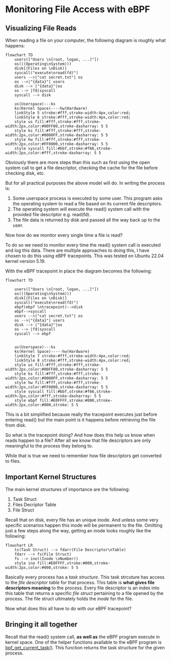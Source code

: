 # Monitoring File Access with eBPF

## Visualizing File Reads

When reading a file on your computer, the following diagram is roughly what happens:

```mermaid
flowchart TD
    users(["Users \n[root, logan, ...]"])
    os(((Operating\nSystem)))
    disk[(Files on \nDisk)]
    syscall("execute\nread(fd)")
    users -->|"cat secret.txt"| os
    os -->|"{data}"| users
    disk --> |"{data}"|os
    os --> |fd|syscall
    syscall --> disk

    us(Userspace)---ks
    ks(Kernel Space)----hw(Hardware)
    linkStyle 5 stroke:#fff,stroke-width:4px,color:red;
    linkStyle 6 stroke:#fff,stroke-width:4px,color:red;
    style us fill:#fff,stroke:#fff,stroke-width:2px,color:#00FF00,stroke-dasharray: 5 5    
    style ks fill:#fff,stroke:#fff,stroke-width:2px,color:#0000FF,stroke-dasharray: 5 5    
    style hw fill:#fff,stroke:#fff,stroke-width:2px,color:#FF0000,stroke-dasharray: 5 5    
    style syscall fill:#bbf,stroke:#f66,stroke-width:2px,color:#fff,stroke-dasharray: 5 5  
```


Obviously there are more steps than this such as first using the open system call to get a file descriptor, checking the cache for the file before checking disk, etc.

But for all practical purposes the above model will do. In writing the process is:

1) Some userspace process is executed by some user. This program asks the operating system to read a file based on its current file descriptors.
2) The operating system will execute the read() system call with the provided file descriptor e.g. read(fd).
3) The file data is returned by disk and passed all the way back up to the user.


Now how do we monitor every single time a file is read?

To do so we need to monitor every time the read() system call is executed and log this data. There are multiple approaches to doing this, I have chosen to do this using eBPF tracepoints. This was tested on Ubuntu 22.04 kernel version 5.19.


With the eBPF tracepoint in place the diagram becomes the following:

```mermaid
flowchart TD
   
    users(["Users \n[root, logan, ...]"])
    os(((Operating\nSystem)))
    disk[(Files on \nDisk)]
    syscall("execute\nread(fd)")
    ebpf(ebpf \ntracepoint)-->disk
    ebpf-->syscall
    users -->|"cat secret.txt"| os
    os -->|"{data}"| users
    disk --> |"{data}"|os
    os --> |fd|syscall
    syscall --> ebpf


    us(Userspace)---ks
    ks(Kernel Space)-----hw(Hardware)
    linkStyle 7 stroke:#fff,stroke-width:4px,color:red;
    linkStyle 8 stroke:#fff,stroke-width:4px,color:red;
    style us fill:#fff,stroke:#fff,stroke-width:2px,color:#00FF00,stroke-dasharray: 5 5    
    style ks fill:#fff,stroke:#fff,stroke-width:2px,color:#0000FF,stroke-dasharray: 5 5    
    style hw fill:#fff,stroke:#fff,stroke-width:2px,color:#FF0000,stroke-dasharray: 5 5    
    style syscall fill:#bbf,stroke:#f66,stroke-width:2px,color:#fff,stroke-dasharray: 5 5
    style ebpf fill:#E0FFFF,stroke:#000,stroke-width:2px,color:#000,stroke: 5 5
```

This is a bit simplified because really the tracepoint executes just before entering read() but the main point is it happens before retrieving the file from disk.


So what is the tracepoint doing? And how does this help us know when reads happen to a file? After all we know that file descriptors are only meaningful to the process they belong to. 


While that is true we need to remember how file descriptors get converted to files.


## Important Kernel Structures

The main kernel structures of importance are the following:

1) Task Struct
2) Files Decriptor Table
3) File Struct

Recall that on disk, every file has an unique inode. And unless some very specific scenarios happen this inode will be permanent to the file. Omitting just a few steps along the way, getting an inode looks roughly like the following:

```mermaid
flowchart LR
    ts(Task Struct) --> fdarr(File Descriptor\nTable)
    fdarr --> fs(File Struct)
    fs --> ino((Inode \nNumber))
    style ino fill:#E0FFFF,stroke:#000,stroke-width:2px,color:#000,stroke: 5 5
```


Basically every process has a *task structure*. This task strcuture has access to the *file descriptor table* for that process. This table is **what gives file descriptors meaning** to the process. Every file descriptor is an index into this table that returns a specific *file struct* pertaining to a file opened by the process. The file struct ultimately holds the *inode* for the file.


Now what does this all have to do with our eBPF tracepoint?


## Bringing it all together

Recall that the read() system call, **as well as** the eBPF program execute in kernel space. One of the helper functions available to the eBPF program is [bpf_get_current_task()](https://github.com/iovisor/bcc/blob/master/docs/reference_guide.md#7-bpf_get_current_task). This function returns the task structure for the given process. 


